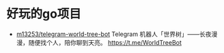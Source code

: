 # 好玩的go项目
- [m13253/telegram-world-tree-bot](https://github.com/m13253/telegram-world-tree-bot) Telegram 机器人「世界树」——长夜漫漫，随便找个人，陪你聊到天亮。 https://t.me/WorldTreeBot